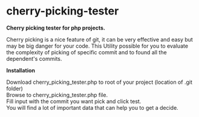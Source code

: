 # cherry-picking-tester
**Cherry picking tester for php projects.** 

Cherry picking is a nice feature of git, it can be very effective and easy but may be big danger for your code. 
This Utility possible for you to evaluate the complexity of picking of specific commit and to found all the dependent's commits.

**Installation**
 
 Download cherry_picking_tester.php to root of your project (location of .git folder) \
 Browse to cherry_picking_tester.php file.\
 Fill input with the commit you want pick and click test.\
 You will find a lot of important data that can help you to get a decide. 
 